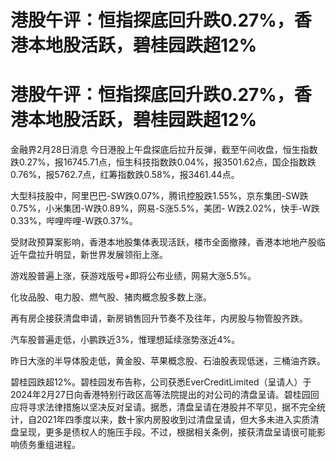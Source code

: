 # 港股午评：恒指探底回升跌0.27%，香港本地股活跃，碧桂园跌超12%

# 港股午评：恒指探底回升跌0.27%，香港本地股活跃，碧桂园跌超12%

金融界2月28日消息
今日港股上午盘探底后拉升反弹，截至午间收盘，恒生指数跌0.27%，报16745.71点，恒生科技指数跌0.04%，报3501.62点，国企指数跌0.76%，报5762.7点，红筹指数跌0.58%，报3461.44点。

大型科技股中，阿里巴巴-SW跌0.07%，腾讯控股跌1.55%，京东集团-SW跌0.75%，小米集团-W跌0.89%，网易-S涨5.5%，美团-
W跌2.02%，快手-W跌0.33%，哔哩哔哩-W跌0.37%。

受财政预算案影响，香港本地股集体表现活跃，楼市全面撤辣，香港本地地产股临近午盘拉升明显，新世界发展领衔上涨。

游戏股普遍上涨，获游戏版号+即将公布业绩，网易大涨5.5%。

化妆品股、电力股、燃气股、猪肉概念股多数上涨。

再有房企接获清盘申请，新房销售回升节奏不及往年，内房股与物管股齐跌。

汽车股普遍走低，小鹏跌近3%，惟理想延续涨势涨近4%。

昨日大涨的半导体股走低，黄金股、苹果概念股、石油股表现低迷，三桶油齐跌。

碧桂园跌超12%。碧桂园发布告称，公司获悉EverCreditLimited（呈请人）于2024年2月27日向香港特别行政区高等法院提出的对公司的清盘呈请。碧桂园回应将寻求法律措施以坚决反对呈请。据悉，清盘呈请在港股并不罕见，据不完全统计，自2021年四季度以来，数十家内房股收到过清盘呈请，但大多未进入实质清盘呈现，更多是债权人的施压手段。不过，根据相关条例，接获清盘呈请很可能影响债务重组进程。

